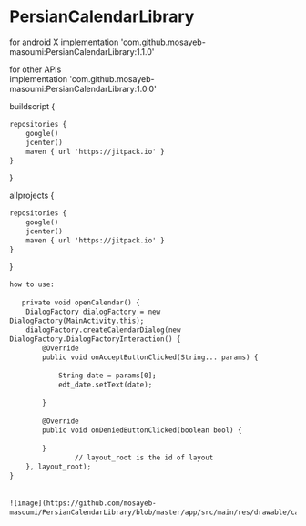 # PersianCalendarLibrary

   for android X
   implementation 'com.github.mosayeb-masoumi:PersianCalendarLibrary:1.1.0'
   
  for other APIs  
   implementation 'com.github.mosayeb-masoumi:PersianCalendarLibrary:1.0.0'


   buildscript {
   
    repositories {
        google()
        jcenter()
        maven { url 'https://jitpack.io' }
    }
   }


   allprojects {
   
    repositories {
        google()
        jcenter()
        maven { url 'https://jitpack.io' }
    }
    
  }
  
 
   
   
    
    how to use:
    
       private void openCalendar() {
        DialogFactory dialogFactory = new DialogFactory(MainActivity.this);
        dialogFactory.createCalendarDialog(new DialogFactory.DialogFactoryInteraction() {
            @Override
            public void onAcceptButtonClicked(String... params) {

                String date = params[0];
                edt_date.setText(date);

            }

            @Override
            public void onDeniedButtonClicked(boolean bool) {

            }
                    // layout_root is the id of layout
        }, layout_root);
    }
    
    
    ![image](https://github.com/mosayeb-masoumi/PersianCalendarLibrary/blob/master/app/src/main/res/drawable/calendar.png)
   
